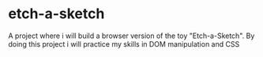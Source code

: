 # etch-a-sketch
A project where i will build a browser version of the toy "Etch-a-Sketch". By doing this project i will practice my skills in DOM manipulation and CSS